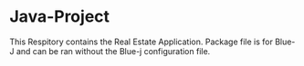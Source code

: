 # Java-Project
This Respitory contains the Real Estate Application. Package file is for Blue-J and can be ran without the Blue-j configuration file. 
